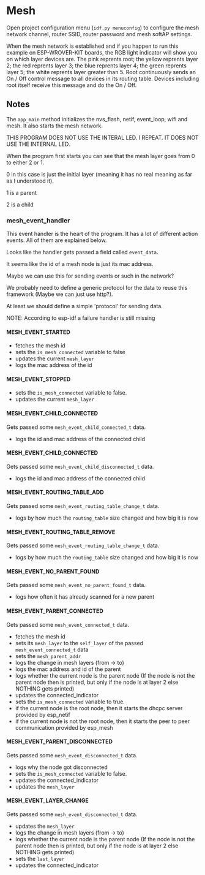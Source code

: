 # Mesh 
Open project configuration menu (`idf.py menuconfig`) to configure the mesh network channel, router SSID, router password and mesh softAP settings.

When the mesh network is established and if you happen to run this example on ESP-WROVER-KIT boards, the RGB light indicator will show you on which layer devices are.
The pink reprents root; the yellow reprents layer 2; the red reprents layer 3; the blue reprents layer 4; the green reprents layer 5; the white reprents layer greater than 5.
Root continuously sends an On / Off control message to all devices in its routing table. Devices including root itself receive this message and do the On / Off.


## Notes

The `app_main` method initializes the nvs_flash, netif, event_loop, wifi and mesh.
It also starts the mesh network.

THIS PROGRAM DOES NOT USE THE INTERAL LED. I REPEAT. IT DOES NOT USE THE INTERNAL LED.

When the program first starts you can see that the mesh layer goes from 0 to either 2 or 1.

0 in this case is just the initial layer (meaning it has no real meaning as far as I understood it).

1 is a parent

2 is a child

### mesh_event_handler

This event handler is the heart of the program. It has a lot of different action events. All of them are explained below.

Looks like the handler gets passed a field called `event_data`. 

It seems like the id of a mesh node is just its mac address.

Maybe we can use this for sending events or such in the network?

We probably need to define a generic protocol for the data to reuse this framework (Maybe we can just use http?).

At least we should define a simple 'protocol' for sending data.

NOTE: According to esp-idf a failure handler is still missing

#### MESH_EVENT_STARTED

* fetches the mesh id
* sets the `is_mesh_connected` variable to false
* updates the current `mesh_layer`
* logs the mac address of the id

#### MESH_EVENT_STOPPED

* sets the `is_mesh_connected` variable to false.
* updates the current `mesh_layer`

#### MESH_EVENT_CHILD_CONNECTED

Gets passed some `mesh_event_child_connected_t` data.

* logs the id and mac address of the connected child

#### MESH_EVENT_CHILD_CONNECTED

Gets passed some `mesh_event_child_disconnected_t` data.

* logs the id and mac address of the connected child

#### MESH_EVENT_ROUTING_TABLE_ADD

Gets passed some `mesh_event_routing_table_change_t` data.

* logs by how much the `routing_table` size changed and how big it is now

#### MESH_EVENT_ROUTING_TABLE_REMOVE

Gets passed some `mesh_event_routing_table_change_t` data.

* logs by how much the `routing_table` size changed and how big it is now

#### MESH_EVENT_NO_PARENT_FOUND

Gets passed some `mesh_event_no_parent_found_t` data.

* logs how often it has already scanned for a new parent

#### MESH_EVENT_PARENT_CONNECTED

Gets passed some `mesh_event_connected_t` data.

* fetches the mesh id 
* sets its `mesh_layer` to the `self_layer` of the passed `mesh_event_connected_t` data
* sets the `mesh_parent_addr`
* logs the change in mesh layers (from -> to)
* logs the mac address and id of the parent
* logs whether the current node is the parent node (If the node is not the parent node then <layer2> is printed, but only if the node is at layer 2 else NOTHING gets printed)
* updates the connected_indicator
* sets the `is_mesh_connected` variable to true.
* if the current node is the root node, then it starts the dhcpc server provided by esp_netif
* if the current node is not the root node, then it starts the peer to peer communication provided by esp_mesh

#### MESH_EVENT_PARENT_DISCONNECTED

Gets passed some `mesh_event_disconnected_t` data.

* logs why the node got disconnected
* sets the `is_mesh_connected` variable to false.
* updates the connected_indicator
* updates the `mesh_layer`

#### MESH_EVENT_LAYER_CHANGE

Gets passed some `mesh_event_disconnected_t` data.

* updates the `mesh_layer`
* logs the change in mesh layers (from -> to)
* logs whether the current node is the parent node (If the node is not the parent node then <layer2> is printed, but only if the node is at layer 2 else NOTHING gets printed)
* sets the `last_layer`
* updates the connected_indicator
